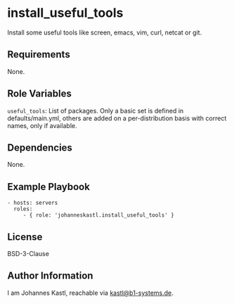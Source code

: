 install_useful_tools
=========

Install some useful tools like screen, emacs, vim, curl, netcat or git.

Requirements
------------

None.

Role Variables
--------------

`useful_tools`: List of packages. Only a basic set is defined in defaults/main.yml, others are added on a per-distribution basis with correct names, only if available.

Dependencies
------------

None.

Example Playbook
----------------

    - hosts: servers
      roles:
         - { role: 'johanneskastl.install_useful_tools' }

License
-------

BSD-3-Clause

Author Information
------------------

I am Johannes Kastl, reachable via kastl@b1-systems.de.
